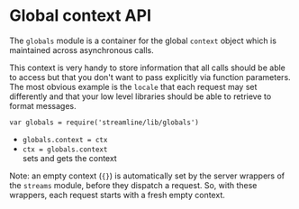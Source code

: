 
# Global context API

The `globals` module is a container for the global `context` object which is maintained across
asynchronous calls.

This context is very handy to store information that all calls should be able to access
but that you don't want to pass explicitly via function parameters. The most obvious example is
the `locale` that each request may set differently and that your low level libraries should
be able to retrieve to format messages.

`var globals = require('streamline/lib/globals')`

* `globals.context = ctx`
* `ctx = globals.context`  
  sets and gets the context

Note: an empty context (`{}`) is automatically set by the server wrappers of the `streams` module,
before they dispatch a request. So, with these wrappers, each request starts with a fresh empty context.
